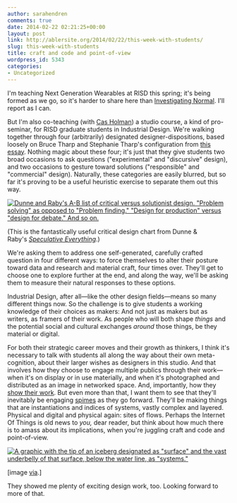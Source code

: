 ```yaml
---
author: sarahendren
comments: true
date: 2014-02-22 02:21:25+00:00
layout: post
link: http://ablersite.org/2014/02/22/this-week-with-students/
slug: this-week-with-students
title: craft and code and point-of-view
wordpress_id: 5343
categories:
- Uncategorized
---
```


I'm teaching Next Generation Wearables at RISD this spring; it's being formed as we go, so it's harder to share here than [Investigating Normal](http://ablersite.org/investigating-normal/). I'll report as I can.

But I'm also co-teaching (with [Cas Holman](http://www.casholman.com/)) a studio course, a kind of pro-seminar, for RISD graduate students in Industrial Design. We're walking together through four (arbitrarily) designated designer-dispositions, based loosely on Bruce Tharp and Stephanie Tharp's configuration from [this essay](http://www.core77.com/blog/featured_items/the_4_fields_of_industrial_design_no_not_furniture_trans_consumer_electronics_toys_by_bruce_m_tharp_and_stephanie_m_tharp__12232.asp). Nothing magic about these four; it's just that they give students two broad occasions to ask questions ("experimental" and "discursive" design), and two occasions to gesture toward solutions ("responsible" and "commercial" design). Naturally, these categories are easily blurred, but so far it's proving to be a useful heuristic exercise to separate them out this way.

[![Dunne and Raby's A-B list of critical versus solutionist design. "Problem solving" as opposed to "Problem finding." "Design for production" versus "design for debate." And so on.](http://ablersite.files.wordpress.com/2014/02/dunne_raby_abjpg.jpg)](http://ablersite.files.wordpress.com/2014/02/dunne_raby_abjpg.jpg)

(This is the fantastically useful critical design chart from Dunne & Raby's [_Speculative Everything_](https://mitpress.mit.edu/books/speculative-everything).)

We're asking them to address one self-generated, carefully crafted question in four different ways: to force themselves to alter their posture toward data and research and material craft, four times over. They'll get to choose one to explore further at the end, and along the way, we'll be asking them to measure their natural responses to these options.

Industrial Design, after all—like the other design fields—means so many different things now. So the challenge is to give students a working knowledge of their choices as makers: And not just as makers but as writers, as framers of their work. As people who will both shape _things_ and the potential social and cultural exchanges _around_ those things, be they material or digital.

For both their strategic career moves and their growth as thinkers, I think it's necessary to talk with students all along the way about their own meta-cognition, about their larger wishes as designers in this studio. And that involves how they choose to engage multiple publics through their work—when it's on display or in use materially, and when it's photographed and distributed as an image in networked space. And, importantly, how they [show their work](https://medium.com/show-your-work/7fb5fdfbc068). But even more than that, I want them to see that they'll inevitably be engaging [spimes](http://en.wikipedia.org/wiki/Spimes) as they go forward. They'll be making things that are instantiations and indices of systems, vastly complex and layered. Physical and digital and physical again: sites of flows. Perhaps the Internet Of Things is old news to _you,_ dear reader, but think about how much there is to amass about its implications, when you're juggling craft and code and point-of-view.

[![A graphic with the tip of an iceberg designated as "surface" and the vast underbelly of that surface, below the water line, as "systems." ](http://ablersite.files.wordpress.com/2014/02/surface_systems_sterling.jpg)](http://ablersite.files.wordpress.com/2014/02/surface_systems_sterling.jpg)

[image [via](http://magicalnihilism.com/2011/08/18/my-problem-with-the-internet-of-things/).]

They showed me plenty of exciting design work, too. Looking forward to more of that.
